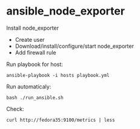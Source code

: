 # ansible_node_exporter
Install node_exporter

- Create user
- Download/install/configure/start node_exporter
- Add firewall rule


Run playbook for host:
```
ansible-playbook -i hosts playbook.yml
```

Run automaticaly:
```
bash ./run_ansible.sh
```

Check:
```
curl http://fedora35:9100/metrics | less
```
